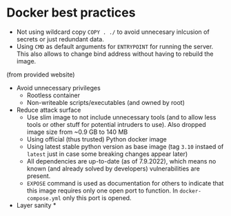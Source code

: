 # Docker best practices

* Not using wildcard copy `COPY . ./` to avoid unnecesary inlcusion of secrets or just redundant data.
* Using `CMD` as default arguments for `ENTRYPOINT` for running the server. This also allows to change bind address without having to rebuild the image.

(from provided website)

* Avoid unnecessary privileges
  * Rootless container
  * Non-writeable scripts/executables (and owned by root)
* Reduce attack surface
  * Use slim image to not include unnecessary tools (and to allow less tools or other stuff for potential intruders to use). Also dropped image size from ~0.9 GB to 140 MB
  * Using official (thus trusted) Python docker image
  * Using latest stable python version as base image (tag `3.10` instaed of `latest` just in case some breaking changes appear later)
  * All dependencies are up-to-date (as of 7.9.2022), which means no known (and already solved by developers) vulnerabilities are present.
  * `EXPOSE` command is used as documentation for others to indicate that this image requires only one open port to function. In `docker-compose.yml` only this port is opened.
* Layer sanity
  * 
